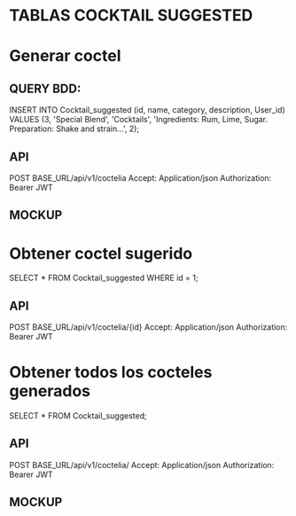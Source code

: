# TABLAS COCKTAIL SUGGESTED

# Generar coctel
## QUERY BDD:
INSERT INTO Cocktail_suggested (id, name, category, description, User_id)
VALUES (3, 'Special Blend', 'Cocktails', 'Ingredients: Rum, Lime, Sugar. 
Preparation: Shake and strain...', 2);

## API
POST BASE_URL/api/v1/coctelia
Accept: Application/json
Authorization: Bearer JWT

## MOCKUP

# Obtener coctel sugerido
SELECT * FROM Cocktail_suggested WHERE id = 1;

## API 
POST BASE_URL/api/v1/coctelia/{id}
Accept: Application/json
Authorization: Bearer JWT


# Obtener todos los cocteles generados
SELECT * FROM Cocktail_suggested;

## API 
POST BASE_URL/api/v1/coctelia/
Accept: Application/json
Authorization: Bearer JWT

## MOCKUP